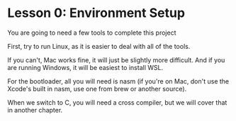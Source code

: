 # Lesson 0: Environment Setup

You are going to need a few tools to complete this project

First, try to run Linux, as it is easier to deal with all of the tools.

If you can't, Mac works fine, it will just be slightly more difficult.  And if you are running Windows, it will be easiest to install WSL.

For the bootloader, all you will need is nasm (if you're on Mac, don't use the Xcode's built in nasm, use one from brew or another source).

When we switch to C, you will need a cross compiler, but we will cover that in another chapter.

